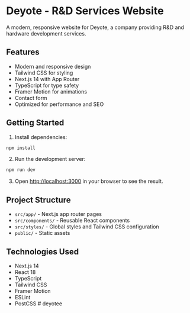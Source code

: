 # Deyote - R&D Services Website

A modern, responsive website for Deyote, a company providing R&D and hardware development services.

## Features

- Modern and responsive design
- Tailwind CSS for styling
- Next.js 14 with App Router
- TypeScript for type safety
- Framer Motion for animations
- Contact form
- Optimized for performance and SEO

## Getting Started

1. Install dependencies:
```bash
npm install
```

2. Run the development server:
```bash
npm run dev
```

3. Open [http://localhost:3000](http://localhost:3000) in your browser to see the result.

## Project Structure

- `src/app/` - Next.js app router pages
- `src/components/` - Reusable React components
- `src/styles/` - Global styles and Tailwind CSS configuration
- `public/` - Static assets

## Technologies Used

- Next.js 14
- React 18
- TypeScript
- Tailwind CSS
- Framer Motion
- ESLint
- PostCSS # deyotee
